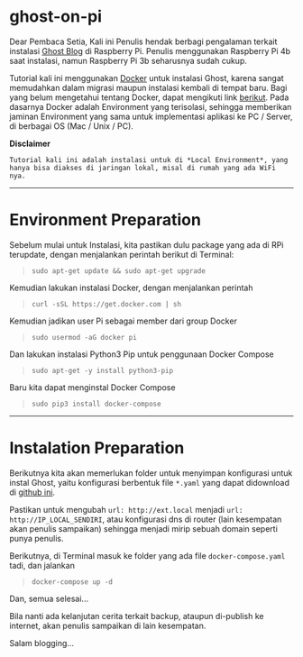 # ghost-on-pi

Dear Pembaca Setia,
Kali ini Penulis hendak berbagi pengalaman terkait instalasi [Ghost Blog](https://ghost.org/) di Raspberry Pi. Penulis menggunakan Raspberry Pi 4b saat instalasi, namun Raspberry Pi 3b seharusnya sudah cukup.

Tutorial kali ini menggunakan [Docker](https://www.docker.com/) untuk instalasi Ghost, karena sangat memudahkan dalam migrasi maupun instalasi kembali di tempat baru. Bagi yang belum mengetahui tentang Docker, dapat mengikuti link [berikut](https://www.docker.com/). Pada dasarnya Docker adalah Environment yang terisolasi, sehingga memberikan jaminan Environment yang sama untuk implementasi aplikasi ke PC / Server, di berbagai OS (Mac / Unix / PC).

**Disclaimer**
```
Tutorial kali ini adalah instalasi untuk di *Local Environment*, yang hanya bisa diakses di jaringan lokal, misal di rumah yang ada WiFi nya.
```

----
# Environment Preparation
Sebelum mulai untuk Instalasi, kita pastikan dulu package yang ada di RPi terupdate, dengan menjalankan perintah berikut di Terminal:
> `sudo apt-get update && sudo apt-get upgrade`

Kemudian lakukan instalasi Docker, dengan menjalankan perintah
> `curl -sSL https://get.docker.com | sh`

Kemudian jadikan user Pi sebagai member dari group Docker
> `sudo usermod -aG docker pi`

Dan lakukan instalasi Python3 Pip untuk penggunaan Docker Compose
> `sudo apt-get -y install python3-pip`

Baru kita dapat menginstal Docker Compose
> `sudo pip3 install docker-compose`

----
# Instalation Preparation
Berikutnya kita akan memerlukan folder untuk menyimpan konfigurasi untuk instal Ghost, yaitu konfigurasi berbentuk file `*.yaml` yang dapat didownload di [github ini](https://github.com/aknutman/ghost-on-pi/blob/master/docker-compose.yaml).

Pastikan untuk mengubah `url: http://ext.local` menjadi `url: http://IP_LOCAL_SENDIRI`, atau konfigurasi dns di router (lain kesempatan akan penulis sampaikan) sehingga menjadi mirip sebuah domain seperti punya penulis.

Berikutnya, di Terminal masuk ke folder yang ada file `docker-compose.yaml` tadi, dan jalankan
> `docker-compose up -d`

Dan, semua selesai... 

Bila nanti ada kelanjutan cerita terkait backup, ataupun di-publish ke internet, akan penulis sampaikan di lain kesempatan.

Salam blogging...
